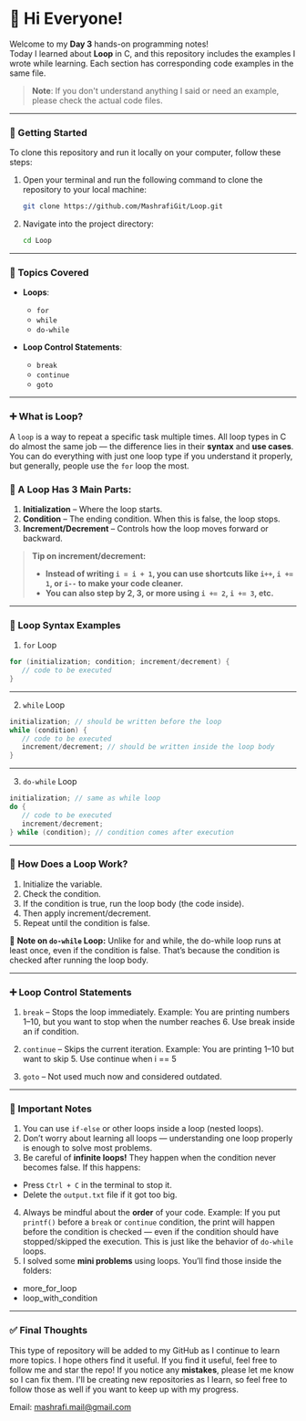 # 👋 Hi Everyone!

Welcome to my **Day 3** hands-on programming notes!  
Today I learned about **Loop** in C, and this repository includes the examples I wrote while learning. Each section has corresponding code examples in the same file.

> **Note**: If you don't understand anything I said or need an example, please check the actual code files.

---

### 🚀 Getting Started

To clone this repository and run it locally on your computer, follow these steps:

1. Open your terminal and run the following command to clone the repository to your local machine:

   ```bash
   git clone https://github.com/MashrafiGit/Loop.git
   ```

2. Navigate into the project directory:
   ```bash
   cd Loop
   ```

---

### 🧠 Topics Covered

- **Loops**:

  - `for`
  - `while`
  - `do-while`

- **Loop Control Statements**:
  - `break`
  - `continue`
  - `goto`

---


### ➕ What is Loop?

A `loop` is a way to repeat a specific task multiple times. All loop types in C do almost the same job — the difference lies in their **syntax** and **use cases**. You can do everything with just one loop type if you understand it properly, but generally, people use the `for` loop the most.

### 🔸 A Loop Has 3 Main Parts:
1. **Initialization** – Where the loop starts.
2. **Condition** – The ending condition. When this is false, the loop stops.
3. **Increment/Decrement** – Controls how the loop moves forward or backward.

> **Tip on increment/decrement:** 
> - **Instead of writing `i = i + 1`, you can use shortcuts like `i++`, `i += 1`, or `i--` to make your code cleaner.**
> - **You can also step by 2, 3, or more using `i += 2`, `i += 3`, etc.**


---


### 🔁 Loop Syntax Examples


1. `for` Loop
```c
for (initialization; condition; increment/decrement) {
   // code to be executed
}
```

---

2. `while` Loop
```c
initialization; // should be written before the loop
while (condition) {
   // code to be executed
   increment/decrement; // should be written inside the loop body
}
```
---

3. `do-while` Loop
```c
initialization; // same as while loop
do {
   // code to be executed
   increment/decrement;
} while (condition); // condition comes after execution
```

---


### 🔄 How Does a Loop Work?
1. Initialize the variable.
2. Check the condition.
3. If the condition is true, run the loop body (the code inside).
4. Then apply increment/decrement.
5. Repeat until the condition is false.

🔸 **Note on `do-while` Loop:**
Unlike for and while, the do-while loop runs at least once, even if the condition is false. That’s because the condition is checked after running the loop body.

--- 


### ➕ Loop Control Statements

1. `break` – Stops the loop immediately.
Example: You are printing numbers 1–10, but you want to stop when the number reaches 6. Use break inside an if condition.

2. `continue` – Skips the current iteration.
Example: You are printing 1–10 but want to skip 5. Use continue when i == 5

3. `goto` – Not used much now and considered outdated.

---


### 📌 Important Notes
1. You can use `if-else` or other loops inside a loop (nested loops).
2. Don’t worry about learning all loops — understanding one loop properly is enough to solve most problems.
3. Be careful of **infinite loops!** They happen when the condition never becomes false. If this happens:
- Press `Ctrl + C` in the terminal to stop it.
- Delete the `output.txt` file if it got too big.
4. Always be mindful about the **order** of your code.
Example: If you put `printf()` before a `break` or `continue` condition, the print will happen before the condition is checked — even if the condition should have stopped/skipped the execution. This is just like the behavior of `do-while` loops.
5. I solved some **mini problems** using loops. You’ll find those inside the folders:
- more_for_loop
- loop_with_condition

---

### ✅ Final Thoughts

This type of repository will be added to my GitHub as I continue to learn more topics. I hope others find it useful. If you find it useful, feel free to follow me and star the repo! If you notice any **mistakes**, please let me know so I can fix them. I'll be creating new repositories as I learn, so feel free to follow those as well if you want to keep up with my progress.

Email: [mashrafi.mail@gmail.com](mailto:mashrafi.mail@gmail.com)